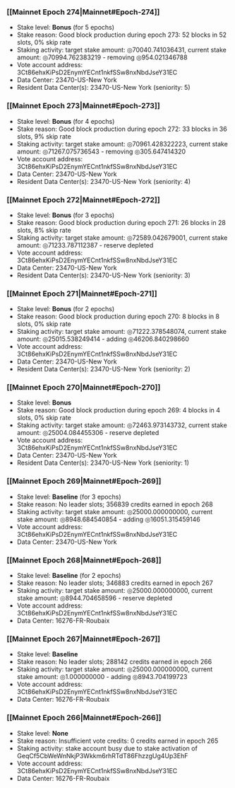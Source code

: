 ### [[Mainnet Epoch 274|Mainnet#Epoch-274]]
* Stake level: **Bonus** (for 5 epochs)
* Stake reason: Good block production during epoch 273: 52 blocks in 52 slots, 0% skip rate
* Staking activity: target stake amount: ◎70040.741036431, current stake amount: ◎70994.762383219 - removing ◎954.021346788
* Vote account address: 3Ct86ehxKiPsD2EnymYECnt1nkfSSw8nxNbdJseY31EC
* Data Center: 23470-US-New York
* Resident Data Center(s): 23470-US-New York (seniority: 5)
### [[Mainnet Epoch 273|Mainnet#Epoch-273]]
* Stake level: **Bonus** (for 4 epochs)
* Stake reason: Good block production during epoch 272: 33 blocks in 36 slots, 9% skip rate
* Staking activity: target stake amount: ◎70961.428322223, current stake amount: ◎71267.075736543 - removing ◎305.647414320
* Vote account address: 3Ct86ehxKiPsD2EnymYECnt1nkfSSw8nxNbdJseY31EC
* Data Center: 23470-US-New York
* Resident Data Center(s): 23470-US-New York (seniority: 4)
### [[Mainnet Epoch 272|Mainnet#Epoch-272]]
* Stake level: **Bonus** (for 3 epochs)
* Stake reason: Good block production during epoch 271: 26 blocks in 28 slots, 8% skip rate
* Staking activity: target stake amount: ◎72589.042679001, current stake amount: ◎71233.787112387 - reserve depleted
* Vote account address: 3Ct86ehxKiPsD2EnymYECnt1nkfSSw8nxNbdJseY31EC
* Data Center: 23470-US-New York
* Resident Data Center(s): 23470-US-New York (seniority: 3)
### [[Mainnet Epoch 271|Mainnet#Epoch-271]]
* Stake level: **Bonus** (for 2 epochs)
* Stake reason: Good block production during epoch 270: 8 blocks in 8 slots, 0% skip rate
* Staking activity: target stake amount: ◎71222.378548074, current stake amount: ◎25015.538249414 - adding ◎46206.840298660
* Vote account address: 3Ct86ehxKiPsD2EnymYECnt1nkfSSw8nxNbdJseY31EC
* Data Center: 23470-US-New York
* Resident Data Center(s): 23470-US-New York (seniority: 2)
### [[Mainnet Epoch 270|Mainnet#Epoch-270]]
* Stake level: **Bonus**
* Stake reason: Good block production during epoch 269: 4 blocks in 4 slots, 0% skip rate
* Staking activity: target stake amount: ◎72463.973143732, current stake amount: ◎25004.084455306 - reserve depleted
* Vote account address: 3Ct86ehxKiPsD2EnymYECnt1nkfSSw8nxNbdJseY31EC
* Data Center: 23470-US-New York
* Resident Data Center(s): 23470-US-New York (seniority: 1)
### [[Mainnet Epoch 269|Mainnet#Epoch-269]]
* Stake level: **Baseline** (for 3 epochs)
* Stake reason: No leader slots; 356839 credits earned in epoch 268
* Staking activity: target stake amount: ◎25000.000000000, current stake amount: ◎8948.684540854 - adding ◎16051.315459146
* Vote account address: 3Ct86ehxKiPsD2EnymYECnt1nkfSSw8nxNbdJseY31EC
* Data Center: 23470-US-New York
### [[Mainnet Epoch 268|Mainnet#Epoch-268]]
* Stake level: **Baseline** (for 2 epochs)
* Stake reason: No leader slots; 346883 credits earned in epoch 267
* Staking activity: target stake amount: ◎25000.000000000, current stake amount: ◎8944.704658596 - reserve depleted
* Vote account address: 3Ct86ehxKiPsD2EnymYECnt1nkfSSw8nxNbdJseY31EC
* Data Center: 16276-FR-Roubaix
### [[Mainnet Epoch 267|Mainnet#Epoch-267]]
* Stake level: **Baseline**
* Stake reason: No leader slots; 288142 credits earned in epoch 266
* Staking activity: target stake amount: ◎25000.000000000, current stake amount: ◎1.000000000 - adding ◎8943.704199723
* Vote account address: 3Ct86ehxKiPsD2EnymYECnt1nkfSSw8nxNbdJseY31EC
* Data Center: 16276-FR-Roubaix
### [[Mainnet Epoch 266|Mainnet#Epoch-266]]
* Stake level: **None**
* Stake reason: Insufficient vote credits: 0 credits earned in epoch 265
* Staking activity: stake account busy due to stake activation of GeqCf5CbWeWnNkjP3Wkkm6rhRTdT86FhzzgUg4Up3EhF
* Vote account address: 3Ct86ehxKiPsD2EnymYECnt1nkfSSw8nxNbdJseY31EC
* Data Center: 16276-FR-Roubaix